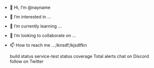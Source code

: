 - 👋 Hi, I’m @nayname
- 👀 I’m interested in ...
- 🌱 I’m currently learning ...
- 💞️ I’m looking to collaborate on ...
- 📫 How to reach me ...;lknsdf;lkjsdlfkn

    build status service-test status coverage Total alerts chat on Discord follow on Twitter
<!---
nayname/nayname is a ✨ special ✨ repository because its `README.md` (this file) appears on your GitHub profile.
You can click the Preview link to take a look at your changes.
--->
